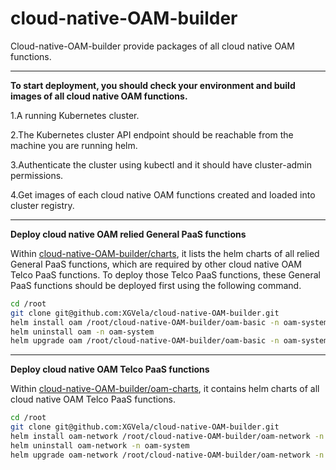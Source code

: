 # cloud-native-OAM-builder

Cloud-native-OAM-builder provide packages of all cloud native OAM functions.

---
**To start deployment, you should check your environment and build images of all cloud native OAM functions.**

1.A running Kubernetes cluster.

2.The Kubernetes cluster API endpoint should be reachable from the machine you are running helm.

3.Authenticate the cluster using kubectl and it should have cluster-admin permissions.

4.Get images of each cloud native OAM functions created and loaded into cluster registry.

---
**Deploy cloud native OAM relied General PaaS functions**

Within [cloud-native-OAM-builder/charts](https://github.com/XGVela/cloud-native-OAM-builder/oam-basic), it lists the helm charts of all relied General PaaS functions, which are required by other cloud native OAM Telco PaaS functions. To deploy those Telco PaaS functions, these General PaaS functions should be deployed first using the following command.

```bash
cd /root
git clone git@github.com:XGVela/cloud-native-OAM-builder.git
helm install oam /root/cloud-native-OAM-builder/oam-basic -n oam-system
helm uninstall oam -n oam-system
helm upgrade oam /root/cloud-native-OAM-builder/oam-basic -n oam-system
```

---
**Deploy cloud native OAM Telco PaaS functions**

Within [cloud-native-OAM-builder/oam-charts](https://github.com/XGVela/cloud-native-OAM-builder/oam-network), it contains helm charts of all cloud native OAM Telco PaaS functions.

```bash
cd /root
git clone git@github.com:XGVela/cloud-native-OAM-builder.git
helm install oam-network /root/cloud-native-OAM-builder/oam-network -n oam-system
helm uninstall oam-network -n oam-system
helm upgrade oam-network /root/cloud-native-OAM-builder/oam-network -n oam-system
```
